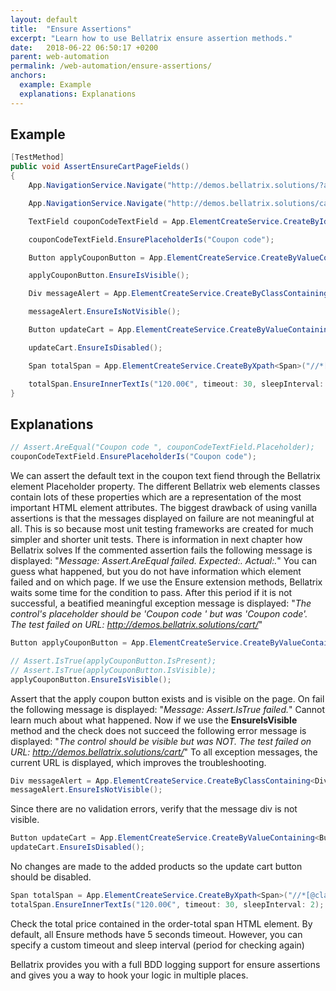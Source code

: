 ```yaml
---
layout: default
title:  "Ensure Assertions"
excerpt: "Learn how to use Bellatrix ensure assertion methods."
date:   2018-06-22 06:50:17 +0200
parent: web-automation
permalink: /web-automation/ensure-assertions/
anchors:
  example: Example
  explanations: Explanations
---
```

Example
-------
```csharp
[TestMethod]
public void AssertEnsureCartPageFields()
{
    App.NavigationService.Navigate("http://demos.bellatrix.solutions/?add-to-cart=26");

    App.NavigationService.Navigate("http://demos.bellatrix.solutions/cart/");

    TextField couponCodeTextField = App.ElementCreateService.CreateById<TextField>("coupon_code");

    couponCodeTextField.EnsurePlaceholderIs("Coupon code");

    Button applyCouponButton = App.ElementCreateService.CreateByValueContaining<Button>("Apply coupon");

    applyCouponButton.EnsureIsVisible();

    Div messageAlert = App.ElementCreateService.CreateByClassContaining<Div>("woocommerce-message");

    messageAlert.EnsureIsNotVisible();

    Button updateCart = App.ElementCreateService.CreateByValueContaining<Button>("Update cart");

    updateCart.EnsureIsDisabled();

    Span totalSpan = App.ElementCreateService.CreateByXpath<Span>("//*[@class='order-total']//span");

    totalSpan.EnsureInnerTextIs("120.00€", timeout: 30, sleepInterval: 2);
}
```

Explanations
------------
```csharp
// Assert.AreEqual("Coupon code ", couponCodeTextField.Placeholder);
couponCodeTextField.EnsurePlaceholderIs("Coupon code");
```
We can assert the default text in the coupon text fiend through the Bellatrix element Placeholder property.
The different Bellatrix web elements classes contain lots of these properties which are a representation of the most important HTML element attributes. The biggest drawback of using vanilla assertions is that the messages displayed on failure are not meaningful at all. This is so because most unit testing frameworks are created for much simpler and shorter unit tests. There is information in next chapter how Bellatrix solves
If the commented assertion fails the following message is displayed: 
"*Message: Assert.AreEqual failed. Expected:<Coupon code >. Actual:<Coupon code>.*"
You can guess what happened, but you do not have information which element failed and on which page. If we use the Ensure extension methods, Bellatrix waits some time for the condition to pass. After this period if it is not successful, a beatified meaningful exception message is displayed:
"*The control's placeholder should be 'Coupon code ' but was 'Coupon code'. The test failed on URL: http://demos.bellatrix.solutions/cart/*"
```csharp
Button applyCouponButton = App.ElementCreateService.CreateByValueContaining<Button>("Apply coupon");

// Assert.IsTrue(applyCouponButton.IsPresent);
// Assert.IsTrue(applyCouponButton.IsVisible);
applyCouponButton.EnsureIsVisible();
```
Assert that the apply coupon button exists and is visible on the page. On fail the following message is displayed: "*Message: Assert.IsTrue failed.*" Cannot learn much about what happened.
Now if we use the **EnsureIsVisible** method and the check does not succeed the following error message is displayed: "*The control should be visible but was NOT. The test failed on URL: http://demos.bellatrix.solutions/cart/*" 
To all exception messages, the current URL is displayed, which improves the troubleshooting.
```csharp
Div messageAlert = App.ElementCreateService.CreateByClassContaining<Div>("woocommerce-message");
messageAlert.EnsureIsNotVisible();
```
Since there are no validation errors, verify that the message div is not visible.
```csharp
Button updateCart = App.ElementCreateService.CreateByValueContaining<Button>("Update cart");
updateCart.EnsureIsDisabled();
```
No changes are made to the added products so the update cart button should be disabled.
```csharp
Span totalSpan = App.ElementCreateService.CreateByXpath<Span>("//*[@class='order-total']//span");
totalSpan.EnsureInnerTextIs("120.00€", timeout: 30, sleepInterval: 2);
```
Check the total price contained in the order-total span HTML element. By default, all Ensure methods have 5 seconds timeout. However, you can specify a custom timeout and sleep interval (period for checking again)

Bellatrix provides you with a full BDD logging support for ensure assertions and gives you a way to hook your logic in multiple places.